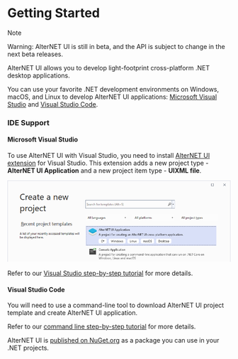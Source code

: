 # Getting Started

> [!NOTE]
> Warning: AlterNET UI is still in beta, and the API is subject to change in the next beta releases.

AlterNET UI allows you to develop light-footprint cross-platform .NET desktop applications.

You can use your favorite .NET development environments on Windows, macOS, and Linux to develop AlterNET UI applications:
[Microsoft Visual Studio](https://visualstudio.microsoft.com/) and [Visual Studio Code](https://code.visualstudio.com/).

### IDE Support

#### Microsoft Visual Studio
To use AlterNET UI with Visual Studio, you need to install [AlterNET UI extension](https://marketplace.visualstudio.com/items?itemName=AlternetSoftwarePTYLTD.AlternetUIForVS2022) for Visual Studio.
This extension adds a new project type - **AlterNET UI Application** and a new project item type - **UIXML file**. 

![Create new project in Visual Studio](../tutorials/hello-world/visual-studio/images/create-new-project.png)

Refer to our [Visual Studio step-by-step tutorial](../tutorials/hello-world/visual-studio/hello-world-visual-studio.md) for more details. 

#### Visual Studio Code
You will need to use a command-line tool to download AlterNET UI project template and create AlterNET UI application.

Refer to our [command line step-by-step tutorial](../tutorials/hello-world/command-line/hello-world-command-line.md) for more details.

AlterNET UI is [published on NuGet.org](https://www.nuget.org/packages/Alternet.UI) as a package you can use in your .NET projects.